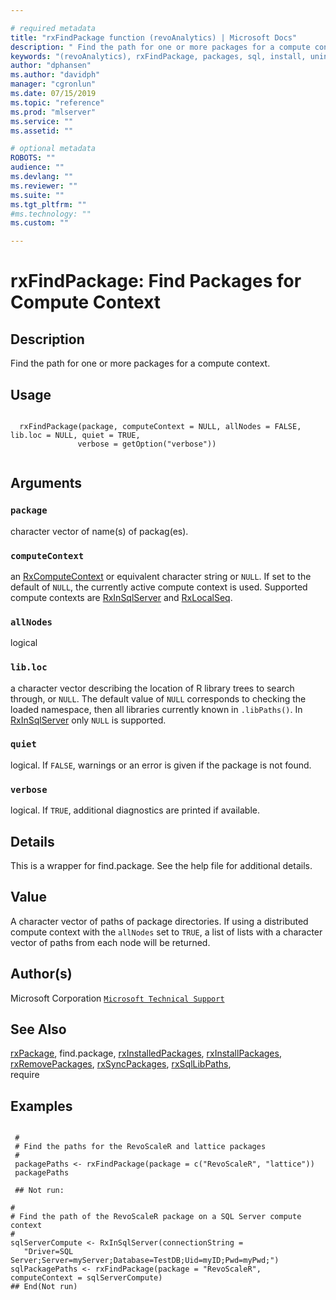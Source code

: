 ```yaml
--- 

# required metadata 
title: "rxFindPackage function (revoAnalytics) | Microsoft Docs" 
description: " Find the path for one or more packages for a compute context. " 
keywords: "(revoAnalytics), rxFindPackage, packages, sql, install, uninstall, remove, use" 
author: "dphansen"
ms.author: "davidph" 
manager: "cgronlun" 
ms.date: 07/15/2019
ms.topic: "reference" 
ms.prod: "mlserver" 
ms.service: "" 
ms.assetid: "" 

# optional metadata 
ROBOTS: "" 
audience: "" 
ms.devlang: "" 
ms.reviewer: "" 
ms.suite: "" 
ms.tgt_pltfrm: "" 
#ms.technology: "" 
ms.custom: "" 

--- 
```



 # rxFindPackage: Find Packages for Compute Context 
 ## Description

Find the path for one or more packages for a compute context.


 ## Usage

```   

  rxFindPackage(package, computeContext = NULL, allNodes = FALSE, lib.loc = NULL, quiet = TRUE,
               verbose = getOption("verbose"))


```

 ## Arguments




 ### `package`
 character vector of name(s) of packag(es). 



 ### `computeContext`
 an [RxComputeContext](RxComputeContext.md) or equivalent character string or `NULL`.   If set to the default of `NULL`, the currently active compute context is used. Supported compute contexts are [RxInSqlServer](RxInSqlServer.md) and [RxLocalSeq](RxLocalSeq.md). 



 ### `allNodes`
 logical 



 ### `lib.loc`
 a character vector describing the location of R library trees to search through, or `NULL`.  The default value of `NULL` corresponds to checking the loaded namespace, then all libraries currently known in  `.libPaths()`. In [RxInSqlServer](RxInSqlServer.md) only `NULL` is supported. 



 ### `quiet`
 logical. If `FALSE`, warnings or an error is given if the package is not found. 



 ### `verbose`
 logical. If `TRUE`, additional diagnostics are printed if available. 



 ## Details

This is a wrapper for find.package. See the help file for additional details.



 ## Value

A character vector of paths of package directories. 
If using a distributed compute context with the `allNodes` set to `TRUE`,
a list of lists with a character vector of paths from each node will be returned.   



 ## Author(s)
 Microsoft Corporation [`Microsoft Technical Support`](https://go.microsoft.com/fwlink/?LinkID=698556&clcid=0x409)


 ## See Also

[rxPackage](rxPackage.md),
find.package,
[rxInstalledPackages](rxInstalledPackages.md),
[rxInstallPackages](rxInstallPackages.md),   
[rxRemovePackages](rxRemovePackages.md),
[rxSyncPackages](rxSyncPackages.md),
[rxSqlLibPaths](rxSqlLibPaths.md),   
require

 ## Examples

 ```

  #
  # Find the paths for the RevoScaleR and lattice packages
  #
  packagePaths <- rxFindPackage(package = c("RevoScaleR", "lattice"))
  packagePaths

  ## Not run:

#
# Find the path of the RevoScaleR package on a SQL Server compute context
#
sqlServerCompute <- RxInSqlServer(connectionString = 
    "Driver=SQL Server;Server=myServer;Database=TestDB;Uid=myID;Pwd=myPwd;")
sqlPackagePaths <- rxFindPackage(package = "RevoScaleR", computeContext = sqlServerCompute)
 ## End(Not run) 
```








